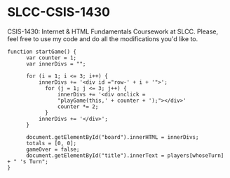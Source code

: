 # SLCC-CSIS-1430
CSIS-1430: Internet & HTML Fundamentals Coursework at SLCC.
Please, feel free to use my code and do all the modifications you'd like to.

```
function startGame() {
      var counter = 1;
      var innerDivs = "";
        
      for (i = 1; i <= 3; i++) {
          innerDivs += '<div id ="row-' + i + '">';
            for (j = 1; j <= 3; j++) {
                innerDivs += '<div onclick = 
                "playGame(this,' + counter + ');"></div>'
                counter *= 2;
            }
          innerDivs += '</div>';
      }
      
      document.getElementById("board").innerHTML = innerDivs;
      totals = [0, 0];
      gameOver = false;
      document.getElementById("title").innerText = players[whoseTurn] + " 's Turn";
}
```
